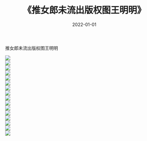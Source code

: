 ﻿---
layout: post
title:  《推女郎未流出版权图王明明》
date:   2022-01-01
img: http://img.660000.xyz/Sharelink/性感/2022/推女郎未流出版权图王明明/000.jpg
categories: [美女, 清纯, 唯美]
---

推女郎未流出版权图王明明

  ![](http://img.660000.xyz/Sharelink/性感/2022/推女郎未流出版权图王明明/001.jpg) <br> ![](http://img.660000.xyz/Sharelink/性感/2022/推女郎未流出版权图王明明/002.jpg) <br> ![](http://img.660000.xyz/Sharelink/性感/2022/推女郎未流出版权图王明明/003.jpg) <br> ![](http://img.660000.xyz/Sharelink/性感/2022/推女郎未流出版权图王明明/004.jpg) <br> ![](http://img.660000.xyz/Sharelink/性感/2022/推女郎未流出版权图王明明/005.jpg) <br> ![](http://img.660000.xyz/Sharelink/性感/2022/推女郎未流出版权图王明明/006.jpg) <br> ![](http://img.660000.xyz/Sharelink/性感/2022/推女郎未流出版权图王明明/007.jpg) <br> ![](http://img.660000.xyz/Sharelink/性感/2022/推女郎未流出版权图王明明/008.jpg) <br> ![](http://img.660000.xyz/Sharelink/性感/2022/推女郎未流出版权图王明明/009.jpg) <br> ![](http://img.660000.xyz/Sharelink/性感/2022/推女郎未流出版权图王明明/010.jpg) <br> ![](http://img.660000.xyz/Sharelink/性感/2022/推女郎未流出版权图王明明/011.jpg) <br> ![](http://img.660000.xyz/Sharelink/性感/2022/推女郎未流出版权图王明明/012.jpg) <br> ![](http://img.660000.xyz/Sharelink/性感/2022/推女郎未流出版权图王明明/013.jpg) <br> ![](http://img.660000.xyz/Sharelink/性感/2022/推女郎未流出版权图王明明/014.jpg) <br> ![](http://img.660000.xyz/Sharelink/性感/2022/推女郎未流出版权图王明明/015.jpg) <br> ![](http://img.660000.xyz/Sharelink/性感/2022/推女郎未流出版权图王明明/016.jpg) <br>